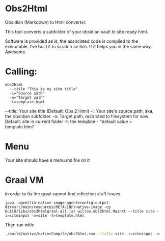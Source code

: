 # Obs2Html
Obsidian (Markdown) to Html converter.

This tool converts a subfolder of your obsidian vault to site ready html.

Software is provided as is, the associated code is compiled to the executable.
I've built it to scratch an itch. If it helps you in the same way. Awesome.


# Calling:
```terminal
obs2html
  --title "This is my site title"
  -i="Source path"
  -o="Target path"
  -t=template.html
```
--title: Your site title (Default: Obs 2 Html)
-i: Your site's source path, aka, the obsidian subfolder.
-o: Target path, restricted to filesystem for now Default: site in current folder
-t: the template - "default value = template.html"
# Menu
Your site should have a menu.md file on it
# Graal VM
In order to fix the graal cannot find reflection stuff issues:
```
java -agentlib:native-image-agent=config-output-dir=src/main/resources/META-INF/native-image -cp build/libs/obs2htmlgraal-all.jar willow.obs2html.MainKt --title site -i=siteinput -o=site -t=template.html
```
Then run with:
```bash
./build/native/nativeCompile/obs2html.exe --title site -i=siteinput -o=site -t=template.html
```
